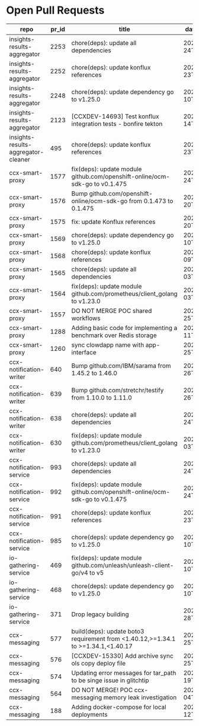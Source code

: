 # Open Pull Requests
repo | pr_id | title | date_created | url | author | ci_status
---|---|---|---|---|---|---
insights-results-aggregator | 2253 | chore(deps): update all dependencies | 2025-08-24T08:21:49Z | https://github.com/RedHatInsights/insights-results-aggregator/pull/2253 | app/red-hat-konflux | failed
insights-results-aggregator | 2252 | chore(deps): update konflux references | 2025-08-23T08:36:27Z | https://github.com/RedHatInsights/insights-results-aggregator/pull/2252 | app/red-hat-konflux | failed
insights-results-aggregator | 2248 | chore(deps): update dependency go to v1.25.0 | 2025-08-10T08:36:08Z | https://github.com/RedHatInsights/insights-results-aggregator/pull/2248 | app/red-hat-konflux | failed
insights-results-aggregator | 2123 | [CCXDEV-14693] Test konflux integration tests - bonfire tekton | 2025-03-14T10:36:51Z | https://github.com/RedHatInsights/insights-results-aggregator/pull/2123 | matysek | failed
insights-results-aggregator-cleaner | 495 | chore(deps): update konflux references | 2025-08-23T08:36:25Z | https://github.com/RedHatInsights/insights-results-aggregator-cleaner/pull/495 | app/red-hat-konflux | failed
ccx-smart-proxy | 1577 | fix(deps): update module github.com/openshift-online/ocm-sdk-go to v0.1.475 | 2025-08-24T08:21:37Z | https://github.com/RedHatInsights/insights-results-smart-proxy/pull/1577 | app/red-hat-konflux | failed
ccx-smart-proxy | 1576 | Bump github.com/openshift-online/ocm-sdk-go from 0.1.473 to 0.1.475 | 2025-08-20T17:08:28Z | https://github.com/RedHatInsights/insights-results-smart-proxy/pull/1576 | app/dependabot | failed
ccx-smart-proxy | 1575 | fix: update Konflux references | 2025-08-20T12:19:18Z | https://github.com/RedHatInsights/insights-results-smart-proxy/pull/1575 | juandspy | failed
ccx-smart-proxy | 1569 | chore(deps): update dependency go to v1.25.0 | 2025-08-10T08:33:19Z | https://github.com/RedHatInsights/insights-results-smart-proxy/pull/1569 | app/red-hat-konflux | failed
ccx-smart-proxy | 1568 | chore(deps): update konflux references | 2025-08-09T12:18:35Z | https://github.com/RedHatInsights/insights-results-smart-proxy/pull/1568 | app/red-hat-konflux | failed
ccx-smart-proxy | 1565 | chore(deps): update all dependencies | 2025-08-03T10:59:00Z | https://github.com/RedHatInsights/insights-results-smart-proxy/pull/1565 | app/red-hat-konflux | failed
ccx-smart-proxy | 1564 | fix(deps): update module github.com/prometheus/client_golang to v1.23.0 | 2025-08-03T06:52:40Z | https://github.com/RedHatInsights/insights-results-smart-proxy/pull/1564 | app/red-hat-konflux | failed
ccx-smart-proxy | 1557 | DO NOT MERGE POC shared workflows | 2025-07-25T10:22:18Z | https://github.com/RedHatInsights/insights-results-smart-proxy/pull/1557 | Jakub007d | failed
ccx-smart-proxy | 1288 | Adding basic code for implementing a benchmark over Redis storage | 2024-07-11T11:22:59Z | https://github.com/RedHatInsights/insights-results-smart-proxy/pull/1288 | joselsegura | failed
ccx-smart-proxy | 1260 | sync clowdapp name with app-interface | 2024-04-25T13:10:25Z | https://github.com/RedHatInsights/insights-results-smart-proxy/pull/1260 | matysek | ok
ccx-notification-writer | 640 | Bump github.com/IBM/sarama from 1.45.2 to 1.46.0 | 2025-08-26T02:15:57Z | https://github.com/RedHatInsights/ccx-notification-writer/pull/640 | app/dependabot | failed
ccx-notification-writer | 639 | Bump github.com/stretchr/testify from 1.10.0 to 1.11.0 | 2025-08-26T00:06:36Z | https://github.com/RedHatInsights/ccx-notification-writer/pull/639 | app/dependabot | failed
ccx-notification-writer | 638 | chore(deps): update all dependencies | 2025-08-24T08:22:22Z | https://github.com/RedHatInsights/ccx-notification-writer/pull/638 | app/red-hat-konflux | failed
ccx-notification-writer | 630 | fix(deps): update module github.com/prometheus/client_golang to v1.23.0 | 2025-08-03T09:09:22Z | https://github.com/RedHatInsights/ccx-notification-writer/pull/630 | app/red-hat-konflux | ok
ccx-notification-service | 993 | chore(deps): update all dependencies | 2025-08-24T08:27:12Z | https://github.com/RedHatInsights/ccx-notification-service/pull/993 | app/red-hat-konflux | failed
ccx-notification-service | 992 | fix(deps): update module github.com/openshift-online/ocm-sdk-go to v0.1.475 | 2025-08-24T08:21:08Z | https://github.com/RedHatInsights/ccx-notification-service/pull/992 | app/red-hat-konflux | failed
ccx-notification-service | 991 | chore(deps): update konflux references | 2025-08-23T08:36:41Z | https://github.com/RedHatInsights/ccx-notification-service/pull/991 | app/red-hat-konflux | failed
ccx-notification-service | 985 | chore(deps): update dependency go to v1.25.0 | 2025-08-10T08:21:17Z | https://github.com/RedHatInsights/ccx-notification-service/pull/985 | app/red-hat-konflux | failed
io-gathering-service | 469 | fix(deps): update module github.com/unleash/unleash-client-go/v4 to v5 | 2025-08-10T12:09:34Z | https://github.com/RedHatInsights/insights-operator-gathering-conditions-service/pull/469 | app/red-hat-konflux | failed
io-gathering-service | 468 | chore(deps): update dependency go to v1.25.0 | 2025-08-10T08:13:10Z | https://github.com/RedHatInsights/insights-operator-gathering-conditions-service/pull/468 | app/red-hat-konflux | failed
io-gathering-service | 371 | Drop legacy building | 2025-03-28T12:35:04Z | https://github.com/RedHatInsights/insights-operator-gathering-conditions-service/pull/371 | ikerreyes | failed
ccx-messaging | 577 | build(deps): update boto3 requirement from <1.40.12,>=1.34.1 to >=1.34.1,<1.40.17 | 2025-08-25T12:34:41Z | https://github.com/RedHatInsights/insights-ccx-messaging/pull/577 | app/dependabot | failed
ccx-messaging | 576 | [CCXDEV-15330] Add archive sync ols copy deploy file | 2025-08-25T06:41:15Z | https://github.com/RedHatInsights/insights-ccx-messaging/pull/576 | lenasolarova | failed
ccx-messaging | 574 | Updating error messages for tar_path to be singe issue in glitchtip | 2025-08-19T13:55:56Z | https://github.com/RedHatInsights/insights-ccx-messaging/pull/574 | Jakub007d | failed
ccx-messaging | 564 | DO NOT MERGE! POC ccx-messaging memory leak investigation | 2025-08-04T07:55:03Z | https://github.com/RedHatInsights/insights-ccx-messaging/pull/564 | Jakub007d | failed
ccx-messaging | 188 | Adding docker-compose for local deployments | 2024-04-12T07:36:51Z | https://github.com/RedHatInsights/insights-ccx-messaging/pull/188 | joselsegura | ok

